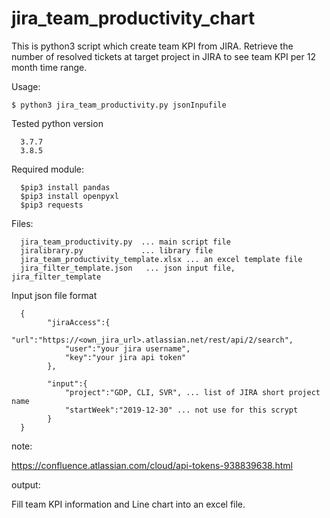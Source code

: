 # jira_team_productivity_chart
This is python3 script which create team KPI from JIRA.
Retrieve the number of resolved tickets at target project in JIRA to see team KPI per 12 month time range.

Usage:

<code>$ python3 jira_team_productivity.py jsonInpufile </code>

Tested python version

      3.7.7
      3.8.5

Required module:

      $pip3 install pandas
      $pip3 install openpyxl
      $pip3 requests

Files:

      jira_team_productivity.py  ... main script file
      jiralibrary.py             ... library file
      jira_team_productivity_template.xlsx ... an excel template file
      jira_filter_template.json   ... json input file, jira_filter_template


Input json file format

      {
            "jiraAccess":{
                "url":"https://<own_jira_url>.atlassian.net/rest/api/2/search",
                "user":"your jira username",
                "key":"your jira api token"
            },

            "input":{
                "project":"GDP, CLI, SVR", ... list of JIRA short project name
                "startWeek":"2019-12-30" ... not use for this scrypt
            }
      }

note:

https://confluence.atlassian.com/cloud/api-tokens-938839638.html

output:

Fill team KPI information and Line chart into an excel file.
